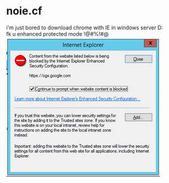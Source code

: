# noie.cf
i'm just bored to download chrome with IE in windows server D:  
fk u enhanced protected mode !@#%!#@  
![best IE](https://raw.githubusercontent.com/ST4RCHASER/noie.cf/main/best.png)
